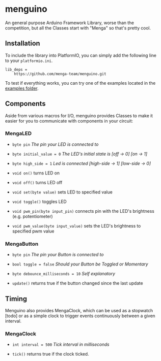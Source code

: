 # menguino
An general purpose Arduino Framework Library, worse than the competition,
but all the Classes start with "Menga" so that's pretty cool.

## Installation
To include the library into PlatformIO, you can simply add the following line to your `platformio.ini`.
```
lib_deps = 
    https://github.com/menga-team/menguino.git
```
To test if everything works, you can try one of the examples located in the [examples folder](examples/).

## Components
Aside from various macros for I/O, menguino provides Classes to make it easier
for you to communicate with components in your circuit:

### MengaLED
- `byte pin` _The pin your LED is connected to_
- `byte initial_value = 0` _The LED's initial state is [off -> 0] [on -> 1]_
- `byte high_side = 1` _Led is connected [high-side -> 1] [low-side -> 0]_


- `void on()` turns LED on
- `void off()` turns LED off 
- `void set(byte value)` sets LED to specified value
- `void toggle()` toggles LED
- `void pwm_pin(byte input_pin)` connects pin with the LED's brightness (e.g. potentiometer)
- `void pwm_value(byte input_value)` sets the LED's brightness to specified pwm value

### MengaButton
- `byte pin` _The pin your Button is connected to_
- `bool toggle = false` _Should your Button be Toggled or Momentary_
- `byte debounce_milliseconds = 10` _Self explanatory_


- `update()` returns true if the button changed since the last update

## Timing
Menguino also provides MengaClock, which can be used as a stopwatch [todo]
or as a simple clock to trigger events continuously between a given interval.

### MengaClock
- `int interval = 500` _Tick interval in milliseconds_


- `tick()` returns true if the clock ticked.
